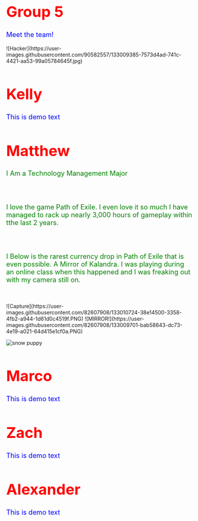 
   <html>    
      <head>      
         <title>HTMLFont size</title>    
      </head>    
      <body>      
         <h1 style="color:red;font-size:40px;">Group 5</h1>      
         <p style="color:blue;font-size:18px;">Meet the team!</p>    
      </body>
</html>
![Hacker](https://user-images.githubusercontent.com/90582557/133009385-7573d4ad-741c-4421-aa53-99a05784645f.jpg)

   <html>    
      <head>      
         <title>HTMLFont size</title>    
      </head>    
      <body>      
         <h1 style="color:red;font-size:40px;">Kelly</h1>      
         <p style="color:blue;font-size:18px;">This is demo text</p>    
      </body>
</html>


   <html>    
      <head>      
         <title>HTMLFont size</title>    
      </head>    
      <body>      
         <h1 style="color:red;font-size:40px;">Matthew</h1>      
         <p style="color:green;font-size:18px;">I Am a Technology Management Major</p><br></br>
         <p style="color:green;font-size:18px;">I love the game Path of Exile. I even love it so much I have managed to rack up nearly 3,000 hours of gameplay within tthe last 2 years.</p><br></br>
         <p style="color:green;font-size:18px;">I Below is the rarest currency drop in Path of Exile that is even possible. A Mirror of Kalandra. I was playing during an online class when this happened and I was freaking out with my camera still on.</p><br></br>
      </body>
</html>
![Capture](https://user-images.githubusercontent.com/82607908/133010724-38e14500-3358-4fb2-a944-1d61d0c4519f.PNG)
![MIRROR!](https://user-images.githubusercontent.com/82607908/133009701-bab58643-dc73-4e19-a021-64d415e1cf0a.PNG)

![snow puppy](https://user-images.githubusercontent.com/90581187/133009919-ab365cd4-4080-4a15-b6ae-d1d6b4e791d5.jpg)

   <html>    
      <head>      
         <title>HTMLFont size</title>    
      </head>    
      <body>      
         <h1 style="color:red;font-size:40px;">Marco</h1>      
         <p style="color:blue;font-size:18px;">This is demo text</p>    
      </body>
</html>


   <html>    
      <head>      
         <title>HTMLFont size</title>    
      </head>    
      <body>      
         <h1 style="color:red;font-size:40px;">Zach</h1>      
         <p style="color:blue;font-size:18px;">This is demo text</p>    
      </body>
</html>


   <html>    
      <head>      
         <title>HTMLFont size</title>    
      </head>    
      <body>      
         <h1 style="color:red;font-size:40px;">Alexander</h1>      
         <p style="color:blue;font-size:18px;">This is demo text</p>    
      </body>
</html>
